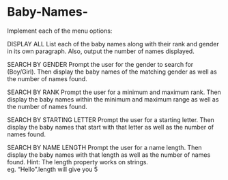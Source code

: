 # Baby-Names-

Implement each of the menu options:

DISPLAY ALL
List each of the baby names along with their rank and gender in its own paragraph.
Also, output the number of names displayed.


SEARCH BY GENDER
Prompt the user for the gender to search for (Boy/Girl).
Then display the baby names of the matching gender as well as the number of names found.


SEARCH BY RANK
Prompt the user for a minimum and maximum rank.
Then display the baby names within the minimum and maximum range as well as the number of names found.



SEARCH BY STARTING LETTER
Prompt the user for a starting letter.
Then display the baby names that start with that letter as well as the number of names found.


SEARCH BY NAME LENGTH
Prompt the user for a name length.
Then display the baby names with that length as well as the number of names found.
Hint: 
The length property works on strings.  
eg. “Hello”.length will give you 5
